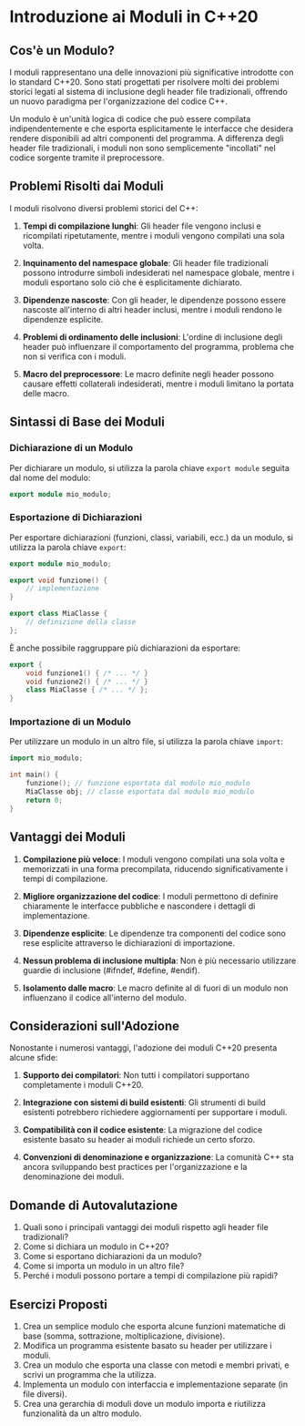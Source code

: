 # Introduzione ai Moduli in C++20

## Cos'è un Modulo?

I moduli rappresentano una delle innovazioni più significative introdotte con lo standard C++20. Sono stati progettati per risolvere molti dei problemi storici legati al sistema di inclusione degli header file tradizionali, offrendo un nuovo paradigma per l'organizzazione del codice C++.

Un modulo è un'unità logica di codice che può essere compilata indipendentemente e che esporta esplicitamente le interfacce che desidera rendere disponibili ad altri componenti del programma. A differenza degli header file tradizionali, i moduli non sono semplicemente "incollati" nel codice sorgente tramite il preprocessore.

## Problemi Risolti dai Moduli

I moduli risolvono diversi problemi storici del C++:

1. **Tempi di compilazione lunghi**: Gli header file vengono inclusi e ricompilati ripetutamente, mentre i moduli vengono compilati una sola volta.

2. **Inquinamento del namespace globale**: Gli header file tradizionali possono introdurre simboli indesiderati nel namespace globale, mentre i moduli esportano solo ciò che è esplicitamente dichiarato.

3. **Dipendenze nascoste**: Con gli header, le dipendenze possono essere nascoste all'interno di altri header inclusi, mentre i moduli rendono le dipendenze esplicite.

4. **Problemi di ordinamento delle inclusioni**: L'ordine di inclusione degli header può influenzare il comportamento del programma, problema che non si verifica con i moduli.

5. **Macro del preprocessore**: Le macro definite negli header possono causare effetti collaterali indesiderati, mentre i moduli limitano la portata delle macro.

## Sintassi di Base dei Moduli

### Dichiarazione di un Modulo

Per dichiarare un modulo, si utilizza la parola chiave `export module` seguita dal nome del modulo:

```cpp
export module mio_modulo;
```

### Esportazione di Dichiarazioni

Per esportare dichiarazioni (funzioni, classi, variabili, ecc.) da un modulo, si utilizza la parola chiave `export`:

```cpp
export module mio_modulo;

export void funzione() {
    // implementazione
}

export class MiaClasse {
    // definizione della classe
};
```

È anche possibile raggruppare più dichiarazioni da esportare:

```cpp
export {
    void funzione1() { /* ... */ }
    void funzione2() { /* ... */ }
    class MiaClasse { /* ... */ };
}
```

### Importazione di un Modulo

Per utilizzare un modulo in un altro file, si utilizza la parola chiave `import`:

```cpp
import mio_modulo;

int main() {
    funzione(); // funzione esportata dal modulo mio_modulo
    MiaClasse obj; // classe esportata dal modulo mio_modulo
    return 0;
}
```

## Vantaggi dei Moduli

1. **Compilazione più veloce**: I moduli vengono compilati una sola volta e memorizzati in una forma precompilata, riducendo significativamente i tempi di compilazione.

2. **Migliore organizzazione del codice**: I moduli permettono di definire chiaramente le interfacce pubbliche e nascondere i dettagli di implementazione.

3. **Dipendenze esplicite**: Le dipendenze tra componenti del codice sono rese esplicite attraverso le dichiarazioni di importazione.

4. **Nessun problema di inclusione multipla**: Non è più necessario utilizzare guardie di inclusione (#ifndef, #define, #endif).

5. **Isolamento dalle macro**: Le macro definite al di fuori di un modulo non influenzano il codice all'interno del modulo.

## Considerazioni sull'Adozione

Nonostante i numerosi vantaggi, l'adozione dei moduli C++20 presenta alcune sfide:

1. **Supporto dei compilatori**: Non tutti i compilatori supportano completamente i moduli C++20.

2. **Integrazione con sistemi di build esistenti**: Gli strumenti di build esistenti potrebbero richiedere aggiornamenti per supportare i moduli.

3. **Compatibilità con il codice esistente**: La migrazione del codice esistente basato su header ai moduli richiede un certo sforzo.

4. **Convenzioni di denominazione e organizzazione**: La comunità C++ sta ancora sviluppando best practices per l'organizzazione e la denominazione dei moduli.

## Domande di Autovalutazione

1. Quali sono i principali vantaggi dei moduli rispetto agli header file tradizionali?
2. Come si dichiara un modulo in C++20?
3. Come si esportano dichiarazioni da un modulo?
4. Come si importa un modulo in un altro file?
5. Perché i moduli possono portare a tempi di compilazione più rapidi?

## Esercizi Proposti

1. Crea un semplice modulo che esporta alcune funzioni matematiche di base (somma, sottrazione, moltiplicazione, divisione).
2. Modifica un programma esistente basato su header per utilizzare i moduli.
3. Crea un modulo che esporta una classe con metodi e membri privati, e scrivi un programma che la utilizza.
4. Implementa un modulo con interfaccia e implementazione separate (in file diversi).
5. Crea una gerarchia di moduli dove un modulo importa e riutilizza funzionalità da un altro modulo.